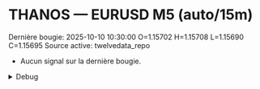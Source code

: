 # THANOS — EURUSD M5 (auto/15m)
Dernière bougie: 2025-10-10 10:30:00  O=1.15702  H=1.15708  L=1.15690  C=1.15695
Source active: twelvedata_repo

- Aucun signal sur la dernière bougie.

<details><summary>Debug</summary>

- TD_API_KEY manquant.

</details>